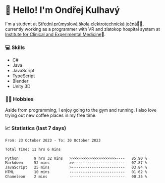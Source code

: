 # 👋 Hello! I'm Ondřej Kulhavý

I'm a student at [Střední průmyslová škola elektrotechnická ječná](https://www.spsejecna.cz/)👨‍🎓, currently working as a programmer with VR and zlatokop hospital system at [Institute for Clinical and Experimental Medicine](https://www.ikem.cz/en/)🏥.

### 💻 Skills
- C#
- Java
- JavaScript
- TypeScript
- Blender
- Unity 3D

### 🏋️‍♂️ Hobbies

Aside from programming, I enjoy going to the gym and running. I also love trying out new coffee places in my free time.

### 📈 Statistics (last 7 days)
<!--START_SECTION:waka-->

```txt
From: 23 October 2023 - To: 30 October 2023

Total Time: 11 hrs 6 mins

Python       9 hrs 32 mins   >>>>>>>>>>>>>>>>>>>>>----   85.90 %
Markdown     52 mins         >>-----------------------   07.87 %
JavaScript   25 mins         >------------------------   03.84 %
HTML         10 mins         -------------------------   01.62 %
Chameleon    2 mins          -------------------------   00.35 %
```

<!--END_SECTION:waka-->



